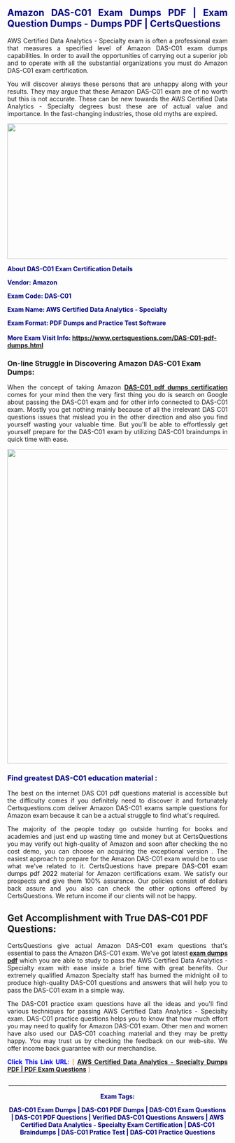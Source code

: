 <h2 style="text-align: justify;"><span style="color: #000080;">Amazon DAS-C01 Exam Dumps PDF | Exam Question Dumps - Dumps PDF | CertsQuestions</span></h2>
<p style="text-align: justify;">AWS Certified Data Analytics - Specialty exam is often a professional exam that measures a specified level of Amazon  DAS-C01 exam dumps capabilities. In order to avail the opportunities of carrying out a superior job and to operate with all the substantial organizations you must do Amazon DAS-C01 exam certification.</p>
<p style="text-align: justify;">You will discover always these persons that are unhappy along with your results. They may argue that these Amazon  DAS-C01 exam are of no worth but this is not accurate. These can be new towards the AWS Certified Data Analytics - Specialty degrees bust these are of actual value and importance. In the fast-changing industries, those old myths are expired.</p>
<p><img style="display: block; margin-left: auto; margin-right: auto;" src="https://i.imgur.com/eaP4ae9.png" width="840" height="310" /></p>
<p><span style="color: #000080;"><strong>About DAS-C01 Exam Certification Details</strong></span></p>
<p><span style="color: #000080;"><strong>Vendor: Amazon<br /></strong></span></p>
<p><span style="color: #000080;"><strong>Exam Code: DAS-C01</strong></span></p>
<p><span style="color: #000080;"><strong>Exam Name: AWS Certified Data Analytics - Specialty</strong></span></p>
<p><span style="color: #000080;"><strong>Exam Format: PDF Dumps and Practice Test Software<br /><br />More Exam Visit Info: <span style="color: #ff6600;"><a href="https://www.certsquestions.com/DAS-C01-pdf-dumps.html">https://www.certsquestions.com/DAS-C01-pdf-dumps.html</a></span></strong></span></p>
<h3>On-line Struggle in Discovering Amazon DAS-C01 Exam Dumps:</h3>
<p style="text-align: justify;">When the concept of taking Amazon <a href="https://www.certsquestions.com/DAS-C01-pdf-dumps.html"><strong> DAS-C01 pdf dumps certification</strong></a> comes for your mind then the very first thing you do is search on Google about passing the DAS-C01 exam and for other info connected to DAS-C01 exam. Mostly you get nothing mainly because of all the irrelevant DAS C01 questions issues that mislead you in the other direction and also you find yourself wasting your valuable time. But you'll be able to effortlessly get yourself prepare for the DAS-C01 exam by utilizing DAS-C01 braindumps in quick time with ease.</p>
<p><a href="https://www.certsquestions.com/DAS-C01-pdf-dumps.html"><img style="display: block; margin-left: auto; margin-right: auto;" src="https://i.imgur.com/pxhoKQ2.png" width="720" /></a></p>
<h3><span style="color: #000080;">Find greatest  DAS-C01 education material :</span></h3>
<p style="text-align: justify;">The best on the internet DAS C01 pdf questions material is accessible but the difficulty comes if you definitely need to discover it and fortunately Certsquestions.com deliver Amazon DAS-C01 exams sample questions for Amazon  exam because it can be a actual struggle to find what's required.</p>
<p style="text-align: justify;">The majority of the people today go outside hunting for books and academies and just end up wasting time and money but at CertsQuestions you may verify out high-quality of Amazon  and soon after checking the no cost demo, you can choose on acquiring the exceptional version . The easiest approach to prepare for the Amazon DAS-C01 exam would be to use what we've related to it. CertsQuestions have <span style="color: #000000;">prepare DAS-C01 exam dumps pdf 2022</span> material for Amazon certifications exam. We satisfy our prospects and give them 100% assurance. Our policies consist of dollars back assure and you also can check the other options offered by CertsQuestions. We return income if our clients will not be happy.</p>
<h2>Get Accomplishment with True DAS-C01 PDF Questions:</h2>
<p style="text-align: justify;">CertsQuestions give actual Amazon DAS-C01 exam questions that's essential to pass the Amazon  DAS-C01 exam. We've got latest<strong>&nbsp;<a href="https://www.certsquestions.com/">exam dumps pdf</a></strong>&nbsp;which you are able to study to pass the AWS Certified Data Analytics - Specialty exam with ease inside a brief time with great benefits. Our extremely qualified Amazon Specialty staff has burned the midnight oil to produce high-quality DAS-C01 questions and answers that will help you to pass the DAS-C01 exam in a simple way.</p>
<p style="text-align: justify;">The DAS-C01 practice exam questions have all the ideas and you'll find various techniques for passing AWS Certified Data Analytics - Specialty exam. DAS-C01 practice questions helps you to know that how much effort you may need to qualify for Amazon  DAS-C01 exam. Other men and women have also used our DAS-C01 coaching material and they may be pretty happy. You may trust us by checking the feedback on our web-site. We offer income back guarantee with our merchandise.</p>
<p style="text-align: justify;"><span style="color: #0000ff;"><strong>Click This Link URL</strong>:</span> <span style="color: #ff6600;">[ <strong><a href="https://www.certsquestions.com/amazon-specialty-certification.html">AWS Certified Data Analytics - Specialty Dumps PDF | PDF Exam Questions</a></strong> ]</span></p>
<p style="text-align: center;">______________________________________________________________________________</p>
<p style="text-align: center;"><span style="color: #000080;"><strong>Exam Tags:</strong></span></p>
<p style="text-align: center;"><span style="color: #000080;"><strong>DAS-C01 Exam Dumps | DAS-C01 PDF Dumps | DAS-C01 Exam Questions | DAS-C01 PDF Questions | Verified DAS-C01 Questions Answers | AWS Certified Data Analytics - Specialty Exam Certification | DAS-C01 Braindumps | DAS-C01 Pratice Test | DAS-C01 Practice Questions</strong></span></p>
